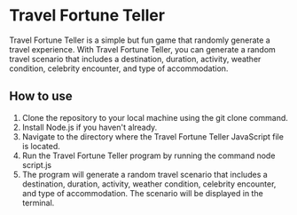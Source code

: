 # Travel Fortune Teller
Travel Fortune Teller is a simple but fun game that randomly generate a travel experience. With Travel Fortune Teller, you can generate a random travel scenario that includes a destination, duration, activity, weather condition, celebrity encounter, and type of accommodation.

## How to use 
1. Clone the repository to your local machine using the git clone command.
2. Install Node.js if you haven't already.
3. Navigate to the directory where the Travel Fortune Teller JavaScript file is located.
4. Run the Travel Fortune Teller program by running the command node script.js
5. The program will generate a random travel scenario that includes a destination, duration, activity, weather condition, celebrity encounter, and type of accommodation. The scenario will be displayed in the terminal.
